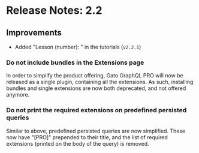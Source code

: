 # Release Notes: 2.2

## Improvements

- Added "Lesson (number): " in the tutorials (`v2.2.1`)

### Do not include bundles in the Extensions page

In order to simplify the product offering, Gato GraphQL PRO will now be released as a single plugin, containing all the extensions. As such, installing bundles and single extensions are now both deprecated, and not offered anymore.

### Do not print the required extensions on predefined persisted queries

Similar to above, predefined persisted queries are now simplified. These now have "[PRO]" prepended to their title, and the list of required extensions (printed on the body of the query) is removed.
